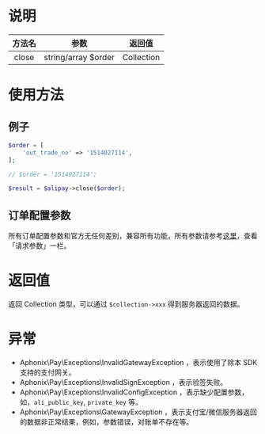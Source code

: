 # 说明

| 方法名 | 参数 | 返回值 |
| :---: | :---: | :---: |
| close | string/array $order | Collection |

# 使用方法

## 例子

```PHP
$order = [
    'out_trade_no' => '1514027114',
];

// $order = '1514027114';

$result = $alipay->close($order);
```

## 订单配置参数

所有订单配置参数和官方无任何差别，兼容所有功能，所有参数请参考[这里](https://docs.open.alipay.com/api_1/alipay.trade.close/)，查看「请求参数」一栏。

# 返回值

返回 Collection 类型，可以通过 `$collection->xxx` 得到服务器返回的数据。

# 异常

* Aphonix\Pay\Exceptions\InvalidGatewayException ，表示使用了除本 SDK 支持的支付网关。
* Aphonix\Pay\Exceptions\InvalidSignException ，表示验签失败。
* Aphonix\Pay\Exceptions\InvalidConfigException ，表示缺少配置参数，如，`ali_public_key`, `private_key` 等。
* Aphonix\Pay\Exceptions\GatewayException ，表示支付宝/微信服务器返回的数据非正常结果，例如，参数错误，对账单不存在等。



